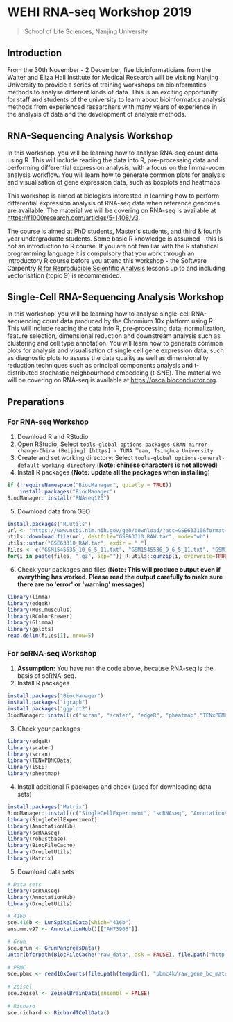 # WEHI RNA-seq Workshop 2019
> School of Life Sciences, Nanjing University

## Introduction

From the 30th November - 2 December, five bioinformaticians from the Walter and Eliza Hall Institute for Medical Research will be visiting Nanjing University to provide a series of training workshops on bioinformatics methods to analyse different kinds of data. This is an exciting opportunity for staff and students of the university to learn about bioinformatics analysis methods from experienced researchers with many years of experience in the analysis of data and the development of analysis methods. 

## RNA-Sequencing Analysis Workshop

In this workshop, you will be learning how to analyse RNA-seq count data using R. This will include reading the data into R, pre-processing data and performing differential expression analysis, with a focus on the limma-voom analysis workflow. You will learn how to generate common plots for analysis and visualisation of gene expression data, such as boxplots and heatmaps. 
 
This workshop is aimed at biologists interested in learning how to perform differential expression analysis of RNA-seq data when reference genomes are available. The material we will be covering on RNA-seq is available at https://f1000research.com/articles/5-1408/v3​.

The course is aimed at PhD students, Master's students, and third & fourth year undergraduate students.  Some basic R knowledge is assumed - this is not an introduction to R course. If you are not familiar with the R statistical programming language it is compulsory that you work through an introductory R course before you attend this workshop - the Software Carpentry ​[R for Reproducible Scientific Analysis](http://swcarpentry.github.io/r-novice-gapminder/)​ lessons up to and including vectorisation (topic 9) is recommended. 

## Single-Cell RNA-Sequencing Analysis Workshop

In this workshop, you will be learning how to analyse single-cell RNA-sequencing count data produced by the Chromium 10x platform using R. This will include reading the data into R, pre-processing data, normalization, feature selection, dimensional reduction and downstream analysis such as clustering and cell type annotation. You will learn how to generate common plots for analysis and visualisation of single cell gene expression data, such as diagnostic plots to assess the data quality as well as dimensionality reduction techniques such as principal components analysis and t-distributed stochastic neighbourhood embedding (t-SNE). The material we will be covering on RNA-seq is available at https://osca.bioconductor.org​.

## Preparations

### For RNA-seq Workshop

1. Download R and RStudio
2. Open RStudio, Select `tools-global options-packages-CRAN mirror-change-China (Beijing) [https] - TUNA Team, Tsinghua University`
3. Create and set working directory: Select `tools-global options-general-default working directory` (**Note: chinese characters is not allowed**)
4. Install R packages (**Note: update all the packages when installing**)
```r
if (!requireNamespace("BiocManager", quietly = TRUE))
    install.packages("BiocManager")
BiocManager::install("RNAseq123")
```
5. Download data from GEO
```r
install.packages("R.utils")
url <- "https://www.ncbi.nlm.nih.gov/geo/download/?acc=GSE63310&format=file"
utils::download.file(url, destfile="GSE63310_RAW.tar", mode="wb")
utils::untar("GSE63310_RAW.tar", exdir = ".")
files <- c("GSM1545535_10_6_5_11.txt", "GSM1545536_9_6_5_11.txt", "GSM1545538_purep53.txt", "GSM1545539_JMS8-2.txt", "GSM1545540_JMS8-3.txt", "GSM1545541_JMS8-4.txt", "GSM1545542_JMS8-5.txt", "GSM1545544_JMS9-P7c.txt", "GSM1545545_JMS9-P8c.txt")
for(i in paste(files, ".gz", sep="")) R.utils::gunzip(i, overwrite=TRUE)
```
6. Check your packages and files (**Note: This will produce output even if everything has worked. Please read the output carefully to make sure there are no 'error' or 'warning' messages**)
```r
library(limma)
library(edgeR)
library(Mus.musculus)
library(RColorBrewer)
library(Glimma)
library(gplots)
read.delim(files[1], nrow=5)
```

### For scRNA-seq Workshop

1. **Assumption:** You have run the code above, because RNA-seq is the basis of scRNA-seq.
2. Install R packages
```r
install.packages("BiocManager")
install.packages("igraph")
install.packages("ggplot2")
BiocManager::install(c("scran", "scater", "edgeR", "pheatmap","TENxPBMCData","iSEE"), version = "3.10")
```
3. Check your packages
```r
library(edgeR)
library(scater)
library(scran)
library(TENxPBMCData)
library(iSEE)
library(pheatmap)
```
4. Install additional R packages and check (used for downloading data sets)
```r
install.packages("Matrix")
BiocManager::install(c("SingleCellExperiment", "scRNAseq", "AnnotationHub", "ensembldb", "robustbase", "DropletUtils", "BiocFileCache"), version = "3.10")
library(SingleCellExperiment)
library(AnnotationHub)
library(scRNAseq)
library(robustbase)
library(BiocFileCache)
library(DropletUtils)
library(Matrix)
```
5. Download data sets
```r
# Data sets
library(scRNAseq)
library(AnnotationHub)
library(DropletUtils)

# 416b
sce.416b <- LunSpikeInData(which="416b")
ens.mm.v97 <- AnnotationHub()[["AH73905"]]

# Grun 
sce.grun <- GrunPancreasData() 
untar(bfcrpath(BiocFileCache("raw_data", ask = FALSE), file.path("http://cf.10xgenomics.com/samples", "cell-exp/2.1.0/pbmc4k/pbmc4k_raw_gene_bc_matrices.tar.gz")), exdir=file.path(tempdir(), "pbmc4k")) 
 
# PBMC 
sce.pbmc <- read10xCounts(file.path(tempdir(), "pbmc4k/raw_gene_bc_matrices/GRCh38"), col.names=TRUE) 
 
# Zeisel 
sce.zeisel <- ZeiselBrainData(ensembl = FALSE) 
 
# Richard 
sce.richard <- RichardTCellData() 
```

